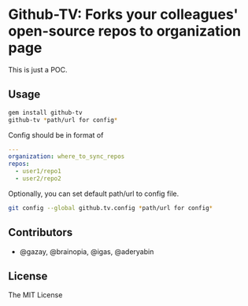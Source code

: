 # Github-TV: Forks your colleagues' open-source repos to organization page

This is just a POC.

## Usage

```bash
gem install github-tv
github-tv *path/url for config*
```

Config should be in format of

```yaml
---
organization: where_to_sync_repos
repos:
  - user1/repo1
  - user2/repo2
```

Optionally, you can set default path/url to config file.

```bash
git config --global github.tv.config *path/url for config*
```

## Contributors

* @gazay, @brainopia, @igas, @aderyabin

## License

The MIT License

